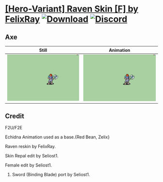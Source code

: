 # [\[Hero-Variant\] Raven Skin \[F\] by FelixRay](./) [![Download](https://img.shields.io/badge/Download--red?style=social&logo=github)](https://minhaskamal.github.io/DownGit/#/home?url=https://github.com/Klokinator/FE-Repo/tree/main/Battle%20Animations%2FInfantry%20-%20(Swd)%20Mercenaries%20and%20Heroes%2F%5BHero-Variant%5D%20Raven%20Skin%20%5BF%5D%20by%20FelixRay%2F3.%20Axe) [![Discord](https://img.shields.io/badge/Discord--blue?style=social&logo=discord)](https://discord.gg/C7VNGnyTPA)

## Axe

| Still | Animation |
| :---: | :-------: |
| ![Axe still](./Axe_000.png) | ![Axe](./Axe.gif) |

## Credit

F2U/F2E

Echidna Animation used as a base.{Red Bean, Zelix}

Raven reskin by FelixRay.

Skin Repal edit by Seliost1.

Female edit by Seliost1.

1. Sword (Binding Blade) port by Seliost1.
